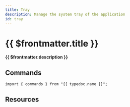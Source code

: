 ```yaml
---
title: Tray
description: Manage the system tray of the application
id: tray
---
```


# {{ $frontmatter.title }}

**{{ $frontmatter.description }}**

## Commands

```ts-vue
import { commands } from "{{ typedoc.name }}";
```

<PluginCommands :typedoc="typedoc" />

## Resources

<ul>
  <PluginSourceList :id="$frontmatter.id" />
</ul>

<script setup lang="ts">
  import { useData } from "vitepress";
  import { data } from "../data/typedoc.data.mts";
  const { frontmatter } = useData();
  const typedoc = data[frontmatter.value.id];
</script>
